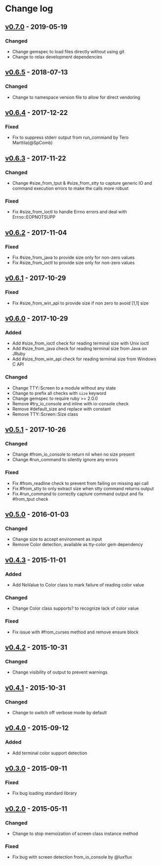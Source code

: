 # Change log

## [v0.7.0] - 2019-05-19

### Changed
* Change gemspec to load files directly without using git
* Change to relax development dependencies

## [v0.6.5] - 2018-07-13

### Changed
* Change to namespace version file to allow for direct vendoring

## [v0.6.4] - 2017-12-22

### Fixed
* Fix to suppress stderr output from run_command by Tero Marttila(@SpComb)

## [v0.6.3] - 2017-11-22

### Changed
* Change #size_from_tput & #size_from_stty to capture generic IO and command execution errors to make the calls more robust

### Fixed
* Fix #size_from_ioctl to handle Errno errors and deal with Errno::EOPNOTSUPP

## [v0.6.2] - 2017-11-04

### Fixed
* Fix #size_from_java to provide size only for non-zero values
* Fix #size_from_ioctl to provide size only for non-zero values

## [v0.6.1] - 2017-10-29

### Fixed
* Fix #size_from_win_api to provide size if non zero to avoid [1,1] size

## [v0.6.0] - 2017-10-29

### Added
* Add #size_from_ioctl check for reading terminal size with Unix ioctl
* Add #size_from_java check for reading terminal size from Java on JRuby
* Add #size_from_win_api check for reading terminal size from Windows C API

### Changed
* Change TTY::Screen to a module without any state
* Change to prefix all checks with `size` keyword
* Change gemspec to require ruby >= 2.0.0
* Remove #try_io_console and inline with io-console check
* Remove #default_size and replace with constant
* Remove TTY::Screen::Size class

## [v0.5.1] - 2017-10-26

### Changed
* Change #from_io_console to return nil when no size present
* Change #run_command to silently ignore any errors

### Fixed
* Fix #from_readline check to prevent from failing on missing api call
* Fix #from_stty to only extract size when stty command returns output
* Fix #run_command to correctly capture command output and fix #from_tput check

## [v0.5.0] - 2016-01-03

### Changed
* Change size to accept environment as input
* Remove Color detection, available as tty-color gem dependency

## [v0.4.3] - 2015-11-01

### Added
* Add NoValue to Color class to mark failure of reading color value

### Changed
* Change Color class supports? to recognize lack of color value

### Fixed
* Fix issue with #from_curses method and remove ensure block

## [v0.4.2] - 2015-10-31

### Changed
* Change visibility of output to prevent warnings

## [v0.4.1] - 2015-10-31

### Changed
* Change to switch off verbose mode by default

## [v0.4.0] - 2015-09-12

### Added
* Add terminal color support detection

## [v0.3.0] - 2015-09-11

### Fixed
* Fix bug loading standard library

## [v0.2.0] - 2015-05-11

### Changed
* Change to stop memoization of screen class instance method

### Fixed
* Fix bug with screen detection from_io_console by @luxflux

[v0.7.0]: https://github.com/piotrmurach/tty-screen/compare/v0.6.5...v0.7.0
[v0.6.5]: https://github.com/piotrmurach/tty-screen/compare/v0.6.4...v0.6.5
[v0.6.4]: https://github.com/piotrmurach/tty-screen/compare/v0.6.3...v0.6.4
[v0.6.3]: https://github.com/piotrmurach/tty-screen/compare/v0.6.2...v0.6.3
[v0.6.2]: https://github.com/piotrmurach/tty-screen/compare/v0.6.1...v0.6.2
[v0.6.1]: https://github.com/piotrmurach/tty-screen/compare/v0.6.0...v0.6.1
[v0.6.0]: https://github.com/piotrmurach/tty-screen/compare/v0.5.1...v0.6.0
[v0.5.1]: https://github.com/piotrmurach/tty-screen/compare/v0.5.0...v0.5.1
[v0.5.0]: https://github.com/piotrmurach/tty-screen/compare/v0.4.3...v0.5.0
[v0.4.3]: https://github.com/piotrmurach/tty-screen/compare/v0.4.2...v0.4.3
[v0.4.2]: https://github.com/piotrmurach/tty-screen/compare/v0.4.1...v0.4.2
[v0.4.1]: https://github.com/piotrmurach/tty-screen/compare/v0.4.0...v1.4.1
[v0.4.0]: https://github.com/piotrmurach/tty-screen/compare/v0.3.0...v0.4.0
[v0.3.0]: https://github.com/piotrmurach/tty-screen/compare/v0.2.0...v0.3.0
[v0.2.0]: https://github.com/piotrmurach/tty-screen/compare/v0.1.0...v0.2.0
[v0.1.0]: https://github.com/piotrmurach/tty-screen/compare/v0.1.0
